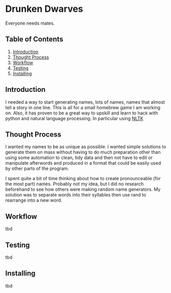 # Drunken Dwarves
Everyone needs mates.
## Table of Contents
1. [Introduction](#introduction)
2. [Thought Process](#thought-process)
3. [Workflow](#workflow)
4. [Testing](#testing)
5. [Installing](#installing)

## Introduction
I needed a way to start generating names, lots of names, names that almost tell a story in one line.
This is all for a small homebrew game I am working on. Also, it has proven to be a great way to upskill and
learn to hack with python and natural language processing. In particular using [NLTK](https://www.nltk.org/index.html)

## Thought Process
I wanted my names to be as unique as possible. I wanted simple solutions to generate them on mass without having to do
much preparation other than using some automation to clean, tidy data and then not have to  edit or manipulate 
afterwords and produced in a format that could be easily used by other parts of the program.

I spent quite a bit of time thinking about how to create pronounceable (for the most part) names. Probably not my idea,
but I did no research beforehand to see how others were making random name generators. My solution was to separate 
words into their syllables then use rand to rearrange into a new word.
## Workflow
tbd
## Testing
tbd
## Installing
tbd